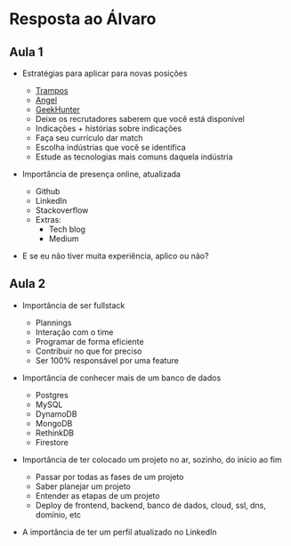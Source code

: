 # Resposta ao Álvaro

## Aula 1

- Estratégias para aplicar para novas posições

  - [Trampos](https://trampos.co/)
  - [Angel](https://angel.co/)
  - [GeekHunter](https://www.geekhunter.com.br/)
  - Deixe os recrutadores saberem que você está disponível
  - Indicações + histórias sobre indicações
  - Faça seu currículo dar match
  - Escolha indústrias que você se identifica
  - Estude as tecnologias mais comuns daquela indústria

- Importância de presença online, atualizada
  - Github
  - LinkedIn
  - Stackoverflow
  - Extras:
    - Tech blog
    - Medium
- E se eu não tiver muita experiência, aplico ou não?

## Aula 2

- Importância de ser fullstack

  - Plannings
  - Interação com o time
  - Programar de forma eficiente
  - Contribuir no que for preciso
  - Ser 100% responsável por uma feature

- Importância de conhecer mais de um banco de dados

  - Postgres
  - MySQL
  - DynamoDB
  - MongoDB
  - RethinkDB
  - Firestore

- Importância de ter colocado um projeto no ar, sozinho, do início ao fim

  - Passar por todas as fases de um projeto
  - Saber planejar um projeto
  - Entender as etapas de um projeto
  - Deploy de frontend, backend, banco de dados, cloud, ssl, dns, domínio, etc

- A importância de ter um perfil atualizado no LinkedIn
